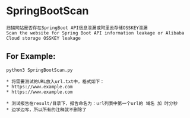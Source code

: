 # SpringBootScan
    扫描网站是否存在SpringBoot API信息泄漏或阿里云存储OSSKEY泄漏
    Scan the website for Spring Boot API information leakage or Alibaba Cloud storage OSSKEY leakage

<h2>For Example:</h2>
<code>python3 SpringBootScan.py</code>
<p></p>
<p></p>

    * 将需要测试的URL放入url.txt中，格式如下：
    * https://www.example.com
    * https://www.example.com

    * 测试报告在result/目录下，报告命名为：url列表中第一个url的 域名 加 时分秒
    * 边学边写，所以所有的注释就不删除了
